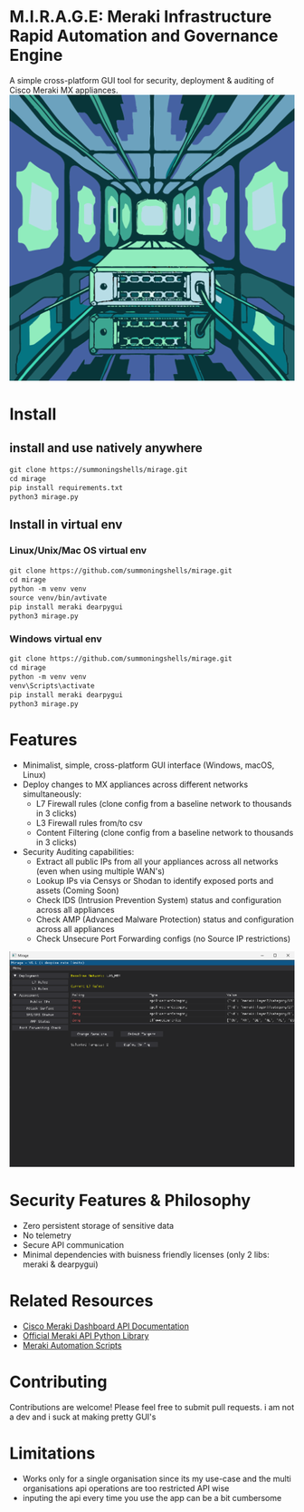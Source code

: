 # M.I.R.A.G.E: Meraki Infrastructure Rapid Automation and Governance Engine
A simple cross-platform GUI tool for security, deployment & auditing of Cisco Meraki MX appliances.
![alt text](assets/logo.png)
# Install 
## install and use natively anywhere
```
git clone https://summoningshells/mirage.git
cd mirage
pip install requirements.txt
python3 mirage.py
```

## Install in virtual env

### Linux/Unix/Mac OS virtual env
```
git clone https://github.com/summoningshells/mirage.git
cd mirage
python -m venv venv
source venv/bin/avtivate
pip install meraki dearpygui
python3 mirage.py
```
### Windows virtual env
```
git clone https://github.com/summoningshells/mirage.git
cd mirage
python -m venv venv
venv\Scripts\activate
pip install meraki dearpygui
python3 mirage.py
```

# Features
- Minimalist, simple, cross-platform GUI interface (Windows, macOS, Linux)
- Deploy changes to MX appliances across different networks simultaneously:
    - L7 Firewall rules (clone config from a baseline network to thousands in 3 clicks)
    - L3 Firewall rules from/to csv 
    - Content Filtering (clone config from a baseline network to thousands in 3 clicks)
- Security Auditing capabilities:
    - Extract all public IPs from all your appliances across all networks (even when using multiple WAN's)
    - Lookup IPs via Censys or Shodan to identify exposed ports and assets (Coming Soon)
    - Check IDS (Intrusion Prevention System) status and configuration across all appliances
    - Check AMP (Advanced Malware Protection) status and configuration across all appliances
    - Check Unsecure Port Forwarding configs (no Source IP restrictions) 

![alt text](assets/preview.png)

# Security Features & Philosophy
- Zero persistent storage of sensitive data 
- No telemetry 
- Secure API communication
- Minimal dependencies with buisness friendly licenses (only 2 libs: meraki & dearpygui)

# Related Resources
- [Cisco Meraki Dashboard API Documentation](https://developer.cisco.com/meraki/api-v1/)
- [Official Meraki API Python Library](https://github.com/meraki/dashboard-api-python)
- [Meraki Automation Scripts](https://github.com/meraki/automation-scripts)


# Contributing
Contributions are welcome! Please feel free to submit pull requests. i am not a dev and i suck at making pretty GUI's 


# Limitations
- Works only for a single organisation since its my use-case and the multi organisations api operations are too restricted API wise
- inputing the api every time you use the app can be a bit cumbersome
